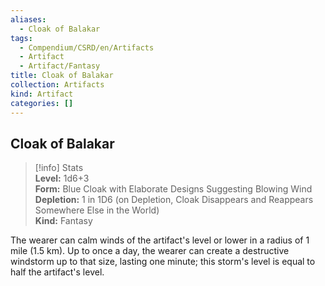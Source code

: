 ```yaml
---
aliases:
  - Cloak of Balakar
tags:
  - Compendium/CSRD/en/Artifacts
  - Artifact
  - Artifact/Fantasy
title: Cloak of Balakar
collection: Artifacts
kind: Artifact
categories: []
---
```

## Cloak of Balakar  
>[!info] Stats  
> **Level:** 1d6+3  
> **Form:** Blue Cloak with Elaborate Designs Suggesting Blowing Wind  
> **Depletion:** 1 in 1D6 (on Depletion, Cloak Disappears and Reappears Somewhere Else in the World)  
> **Kind:** Fantasy
  
The wearer can calm winds of the artifact's level or lower in a radius of 1 mile (1.5 km). Up to once a day, the wearer can create a destructive windstorm up to that size, lasting one minute; this storm's level is equal to half the artifact's level.